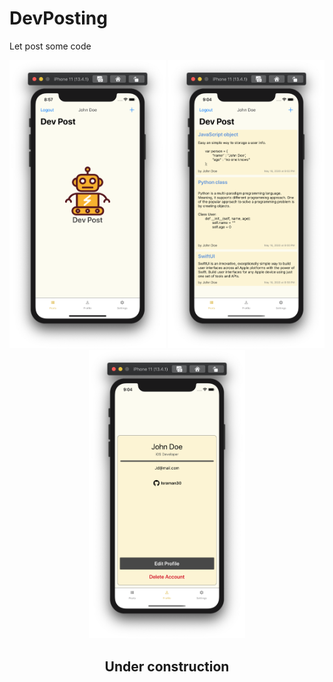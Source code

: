# DevPosting

Let post some code

<p align="center">
<img src="/img/one.png" width="250"> <img src="/img/two.png" width="250"> <img src="/img/three.png" width="250"> 
</p>

## <p align="center"> Under construction </p>

